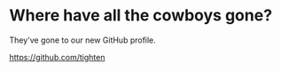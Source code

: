 # Where have all the cowboys gone?

They've gone to our new GitHub profile.

https://github.com/tighten
